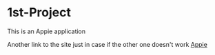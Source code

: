 # 1st-Project
This is an Appie application

Another link to the site just in case if the other one doesn't work [Appie](https://memo49192.github.io/Appie/)
